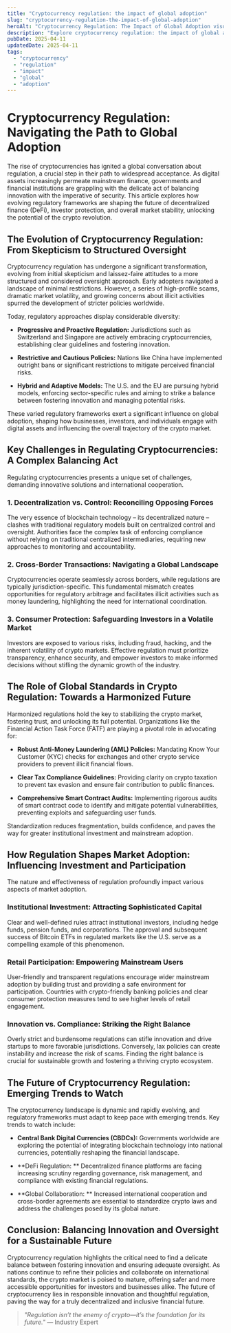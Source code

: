 ```yaml
---
title: "Cryptocurrency regulation: the impact of global adoption"
slug: "cryptocurrency-regulation-the-impact-of-global-adoption"
heroAlt: "Cryptocurrency Regulation: The Impact of Global Adoption visual cover image"
description: "Explore cryptocurrency regulation: the impact of global adoption in this detailed guide, offering insights, strategies, and practical tips to enhance your understanding and application of the topic."
pubDate: 2025-04-11
updatedDate: 2025-04-11
tags:
  - "cryptocurrency"
  - "regulation"
  - "impact"
  - "global"
  - "adoption"
---
```

# Cryptocurrency Regulation: Navigating the Path to Global Adoption

The rise of cryptocurrencies has ignited a global conversation about regulation, a crucial step in their path to widespread acceptance. As digital assets increasingly permeate mainstream finance, governments and financial institutions are grappling with the delicate act of balancing innovation with the imperative of security. This article explores how evolving regulatory frameworks are shaping the future of decentralized finance (DeFi), investor protection, and overall market stability, unlocking the potential of the crypto revolution.

## The Evolution of Cryptocurrency Regulation: From Skepticism to Structured Oversight

Cryptocurrency regulation has undergone a significant transformation, evolving from initial skepticism and laissez-faire attitudes to a more structured and considered oversight approach. Early adopters navigated a landscape of minimal restrictions. However, a series of high-profile scams, dramatic market volatility, and growing concerns about illicit activities spurred the development of stricter policies worldwide.

Today, regulatory approaches display considerable diversity:

*   **Progressive and Proactive Regulation:** Jurisdictions such as Switzerland and Singapore are actively embracing cryptocurrencies, establishing clear guidelines and fostering innovation.

*   **Restrictive and Cautious Policies:** Nations like China have implemented outright bans or significant restrictions to mitigate perceived financial risks.

*   **Hybrid and Adaptive Models:** The U.S. and the EU are pursuing hybrid models, enforcing sector-specific rules and aiming to strike a balance between fostering innovation and managing potential risks.

These varied regulatory frameworks exert a significant influence on global adoption, shaping how businesses, investors, and individuals engage with digital assets and influencing the overall trajectory of the crypto market.

## Key Challenges in Regulating Cryptocurrencies: A Complex Balancing Act

Regulating cryptocurrencies presents a unique set of challenges, demanding innovative solutions and international cooperation.

### 1. Decentralization vs. Control: Reconciling Opposing Forces

The very essence of blockchain technology – its decentralized nature – clashes with traditional regulatory models built on centralized control and oversight. Authorities face the complex task of enforcing compliance without relying on traditional centralized intermediaries, requiring new approaches to monitoring and accountability.

### 2. Cross-Border Transactions: Navigating a Global Landscape

Cryptocurrencies operate seamlessly across borders, while regulations are typically jurisdiction-specific. This fundamental mismatch creates opportunities for regulatory arbitrage and facilitates illicit activities such as money laundering, highlighting the need for international coordination.

### 3. Consumer Protection: Safeguarding Investors in a Volatile Market

Investors are exposed to various risks, including fraud, hacking, and the inherent volatility of crypto markets. Effective regulation must prioritize transparency, enhance security, and empower investors to make informed decisions without stifling the dynamic growth of the industry.

## The Role of Global Standards in Crypto Regulation: Towards a Harmonized Future

Harmonized regulations hold the key to stabilizing the crypto market, fostering trust, and unlocking its full potential. Organizations like the Financial Action Task Force (FATF) are playing a pivotal role in advocating for:

*   **Robust Anti-Money Laundering (AML) Policies:** Mandating Know Your Customer (KYC) checks for exchanges and other crypto service providers to prevent illicit financial flows.

*   **Clear Tax Compliance Guidelines:** Providing clarity on crypto taxation to prevent tax evasion and ensure fair contribution to public finances.

*   **Comprehensive Smart Contract Audits:** Implementing rigorous audits of smart contract code to identify and mitigate potential vulnerabilities, preventing exploits and safeguarding user funds.

Standardization reduces fragmentation, builds confidence, and paves the way for greater institutional investment and mainstream adoption.

## How Regulation Shapes Market Adoption: Influencing Investment and Participation

The nature and effectiveness of regulation profoundly impact various aspects of market adoption.

### Institutional Investment: Attracting Sophisticated Capital

Clear and well-defined rules attract institutional investors, including hedge funds, pension funds, and corporations. The approval and subsequent success of Bitcoin ETFs in regulated markets like the U.S. serve as a compelling example of this phenomenon.

### Retail Participation: Empowering Mainstream Users

User-friendly and transparent regulations encourage wider mainstream adoption by building trust and providing a safe environment for participation. Countries with crypto-friendly banking policies and clear consumer protection measures tend to see higher levels of retail engagement.

### Innovation vs. Compliance: Striking the Right Balance

Overly strict and burdensome regulations can stifle innovation and drive startups to more favorable jurisdictions. Conversely, lax policies can create instability and increase the risk of scams. Finding the right balance is crucial for sustainable growth and fostering a thriving crypto ecosystem.

## The Future of Cryptocurrency Regulation: Emerging Trends to Watch

The cryptocurrency landscape is dynamic and rapidly evolving, and regulatory frameworks must adapt to keep pace with emerging trends. Key trends to watch include:

*   **Central Bank Digital Currencies (CBDCs):** Governments worldwide are exploring the potential of integrating blockchain technology into national currencies, potentially reshaping the financial landscape.

*   **DeFi Regulation: ** Decentralized finance platforms are facing increasing scrutiny regarding governance, risk management, and compliance with existing financial regulations.

*   **Global Collaboration: ** Increased international cooperation and cross-border agreements are essential to standardize crypto laws and address the challenges posed by its global nature.

## Conclusion: Balancing Innovation and Oversight for a Sustainable Future

Cryptocurrency regulation highlights the critical need to find a delicate balance between fostering innovation and ensuring adequate oversight. As nations continue to refine their policies and collaborate on international standards, the crypto market is poised to mature, offering safer and more accessible opportunities for investors and businesses alike. The future of cryptocurrency lies in responsible innovation and thoughtful regulation, paving the way for a truly decentralized and inclusive financial future.

> *"Regulation isn’t the enemy of crypto—it’s the foundation for its future."* — Industry Expert